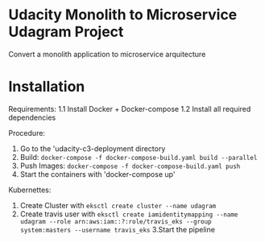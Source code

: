 # Udacity Monolith to Microservice Udagram Project

Convert a monolith application to microservice arquitecture

# Installation

Requirements:
  1.1 Install Docker + Docker-compose
  1.2 Install all required dependencies

Procedure:
  1. Go to the 'udacity-c3-deployment directory
  2. Build: `docker-compose -f docker-compose-build.yaml build --parallel`
  3. Push Images: `docker-compose -f docker-compose-build.yaml push`
  4. Start the containers with 'docker-compose up'

Kubernettes:
  1. Create Cluster with `eksctl create cluster --name udagram`
  2. Create travis user with `eksctl create iamidentitymapping --name  udagram --role arn:aws:iam::?:role/travis_eks --group system:masters --username travis_eks`
  3.Start the pipeline